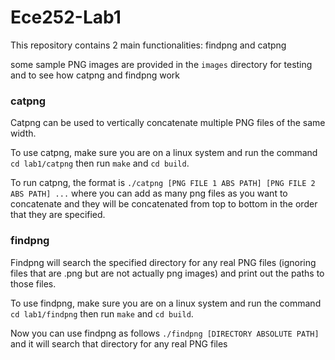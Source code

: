 # Ece252-Lab1

This repository contains 2 main functionalities: findpng and catpng

some sample PNG images are provided in the `images` directory for testing and to see how catpng and findpng work

### catpng

Catpng can be used to vertically concatenate multiple PNG files of the same width. 

To use catpng, make sure you are on a linux system and run the command `cd lab1/catpng` then run `make` and `cd build`.

To run catpng, the format is `./catpng [PNG FILE 1 ABS PATH] [PNG FILE 2 ABS PATH] ...` where you can add as many png files as you want to concatenate and they will be concatenated from top to bottom in the order that they are specified.

### findpng

Findpng will search the specified directory for any real PNG files (ignoring files that are .png but are not actually png images) and print out the paths to those files.

To use findpng, make sure you are on a linux system and run the command `cd lab1/findpng` then run `make` and `cd build`.

Now you can use findpng as follows `./findpng [DIRECTORY ABSOLUTE PATH]` and it will search that directory for any real PNG files

